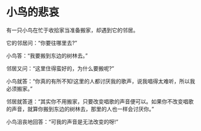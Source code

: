 # 小鸟的悲哀

有一只小鸟在忙于收拾家当准备搬家，却遇到它的邻居。 

它的邻居问：“你要往哪里去?” 

小鸟答：“我要搬到东边的树林去。” 

邻居又问：“这里住得蛮好的，为什么要搬呢?” 

小鸟就答：“你真的有所不知!这里的人都讨厌我的歌声，说我唱得太难听，所以我必须搬家。” 

邻居就答道：“其实你不用搬家，只要改变唱歌的声音便可以。如果你不改变唱歌的声音，就算你搬到东边的树林去，那里的人也一样会讨厌你。” 

小鸟沮丧地回答：“可我的声音是无法改变的呀!”
 